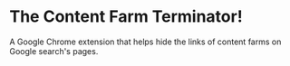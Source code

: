 # The Content Farm Terminator!

A Google Chrome extension that helps hide the links of content farms on Google search's pages.
